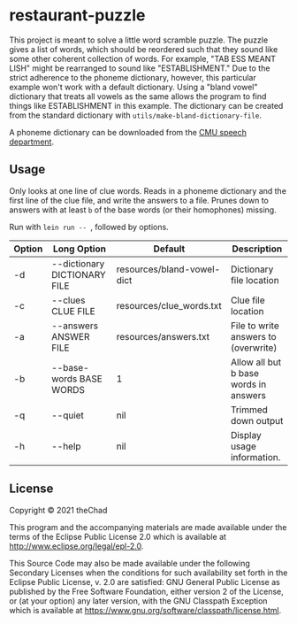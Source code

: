 # restaurant-puzzle

This project is meant to solve a little word scramble puzzle. The puzzle gives a list of words, which should be reordered such that they sound like some other coherent collection of words. For example, "TAB ESS MEANT LISH" might be rearranged to sound like "ESTABLISHMENT." Due to the strict adherence to the phoneme dictionary, however, this particular example won't work with a default dictionary. Using a "bland vowel" dictionary that treats all vowels as the same allows the program to find things like ESTABLISHMENT in this example. The dictionary can be created from the standard dictionary with `utils/make-bland-dictionary-file`.

A phoneme dictionary can be downloaded from the [CMU speech department](http://www.speech.cs.cmu.edu/cgi-bin/cmudict). 

## Usage

Only looks at one line of clue words. Reads in a phoneme dictionary and the first line of the clue file, and write the answers to a file. Prunes down to answers with at least `b` of the base words (or their homophones) missing. 

Run with `lein run -- `, followed by options.

  | Option | Long Option | Default | Description |
  | ------| ------| ------| ------|
  |-d | --dictionary DICTIONARY FILE | resources/bland-vowel-dict | Dictionary file location  
  |-c | --clues CLUE FILE            | resources/clue_words.txt   | Clue file location  
  |-a | --answers ANSWER FILE        | resources/answers.txt     |  File to write answers to (overwrite)  
  |-b | --base-words BASE WORDS      | 1                        |   Allow all but b base words in answers
  | -q| --quiet                       | nil                       |    Trimmed down output
  |-h | --help                        | nil                       |   Display usage information.  


## License

Copyright © 2021 theChad

This program and the accompanying materials are made available under the
terms of the Eclipse Public License 2.0 which is available at
http://www.eclipse.org/legal/epl-2.0.

This Source Code may also be made available under the following Secondary
Licenses when the conditions for such availability set forth in the Eclipse
Public License, v. 2.0 are satisfied: GNU General Public License as published by
the Free Software Foundation, either version 2 of the License, or (at your
option) any later version, with the GNU Classpath Exception which is available
at https://www.gnu.org/software/classpath/license.html.
